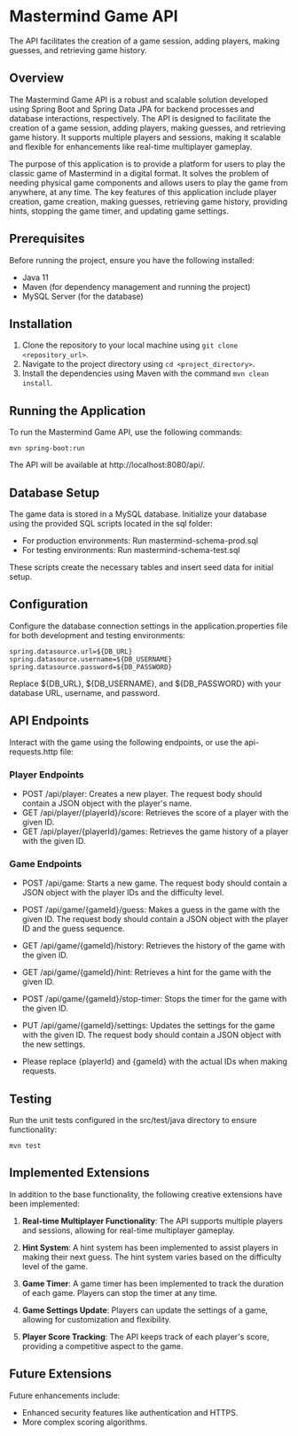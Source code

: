 # Mastermind Game API

The API facilitates the creation of a game session, adding players, making guesses, and retrieving game history.

## Overview
The Mastermind Game API is a robust and scalable solution developed using Spring Boot and Spring Data JPA for backend processes and database interactions, respectively. The API is designed to facilitate the creation of a game session, adding players, making guesses, and retrieving game history. It supports multiple players and sessions, making it scalable and flexible for enhancements like real-time multiplayer gameplay.

The purpose of this application is to provide a platform for users to play the classic game of Mastermind in a digital format. It solves the problem of needing physical game components and allows users to play the game from anywhere, at any time. The key features of this application include player creation, game creation, making guesses, retrieving game history, providing hints, stopping the game timer, and updating game settings.

## Prerequisites
Before running the project, ensure you have the following installed:
* Java 11
* Maven (for dependency management and running the project)
* MySQL Server (for the database)

## Installation
1. Clone the repository to your local machine using `git clone <repository_url>`.
2. Navigate to the project directory using `cd <project_directory>`.
3. Install the dependencies using Maven with the command `mvn clean install`.

## Running the Application
To run the Mastermind Game API, use the following commands:
```  
mvn spring-boot:run
```
The API will be available at http://localhost:8080/api/.

## Database Setup
The game data is stored in a MySQL database. Initialize your database using the provided SQL scripts located in the sql folder:

* For production environments: Run mastermind-schema-prod.sql
* For testing environments: Run mastermind-schema-test.sql

These scripts create the necessary tables and insert seed data for initial setup.

## Configuration
Configure the database connection settings in the application.properties file for both development and testing environments:
```
spring.datasource.url=${DB_URL}
spring.datasource.username=${DB_USERNAME}
spring.datasource.password=${DB_PASSWORD}
```
Replace ${DB_URL}, ${DB_USERNAME}, and ${DB_PASSWORD} with your database URL, username, and password.

## API Endpoints
Interact with the game using the following endpoints, or use the api-requests.http file:

### Player Endpoints
* POST /api/player: Creates a new player. The request body should contain a JSON object with the player's name. 
* GET /api/player/{playerId}/score: Retrieves the score of a player with the given ID. 
* GET /api/player/{playerId}/games: Retrieves the game history of a player with the given ID.

### Game Endpoints
* POST /api/game: Starts a new game. The request body should contain a JSON object with the player IDs and the difficulty level. 
* POST /api/game/{gameId}/guess: Makes a guess in the game with the given ID. The request body should contain a JSON object with the player ID and the guess sequence. 
* GET /api/game/{gameId}/history: Retrieves the history of the game with the given ID. 
* GET /api/game/{gameId}/hint: Retrieves a hint for the game with the given ID.
* POST /api/game/{gameId}/stop-timer: Stops the timer for the game with the given ID. 
* PUT /api/game/{gameId}/settings: Updates the settings for the game with the given ID. The request body should contain a JSON object with the new settings.

* Please replace {playerId} and {gameId} with the actual IDs when making requests.

## Testing
Run the unit tests configured in the src/test/java directory to ensure functionality:
```
mvn test
```

## Implemented Extensions
In addition to the base functionality, the following creative extensions have been implemented:

1. **Real-time Multiplayer Functionality**: The API supports multiple players and sessions, allowing for real-time multiplayer gameplay.

2. **Hint System**: A hint system has been implemented to assist players in making their next guess. The hint system varies based on the difficulty level of the game.

3. **Game Timer**: A game timer has been implemented to track the duration of each game. Players can stop the timer at any time.

4. **Game Settings Update**: Players can update the settings of a game, allowing for customization and flexibility.

5. **Player Score Tracking**: The API keeps track of each player's score, providing a competitive aspect to the game.

## Future Extensions
Future enhancements include:
* Enhanced security features like authentication and HTTPS.
* More complex scoring algorithms.